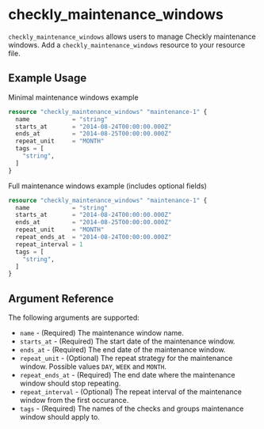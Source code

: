 # checkly_maintenance_windows
`checkly_maintenance_windows` allows users to manage Checkly maintenance windows. Add a `checkly_maintenance_windows` resource to your resource file.

## Example Usage

Minimal maintenance windows example

```terraform
resource "checkly_maintenance_windows" "maintenance-1" {
  name            = "string"
  starts_at       = "2014-08-24T00:00:00.000Z"
  ends_at         = "2014-08-25T00:00:00.000Z"
  repeat_unit     = "MONTH"
  tags = [
    "string",
  ]
}
```

Full maintenance windows example (includes optional fields)

```terraform
resource "checkly_maintenance_windows" "maintenance-1" {
  name            = "string"
  starts_at       = "2014-08-24T00:00:00.000Z"
  ends_at         = "2014-08-25T00:00:00.000Z"
  repeat_unit     = "MONTH"
  repeat_ends_at  = "2014-08-24T00:00:00.000Z"
  repeat_interval = 1
  tags = [
    "string",
  ]
}
```

## Argument Reference
The following arguments are supported:
* `name` - (Required) The maintenance window name.
* `starts_at` - (Required) The start date of the maintenance window.
* `ends_at` - (Required) The end date of the maintenance window.
* `repeat_unit` - (Optional) The repeat strategy for the maintenance window. Possible values `DAY`, `WEEK` and `MONTH`.
* `repeat_ends_at` - (Required) The end date where the maintenance window should stop repeating.
* `repeat_interval` - (Optional) The repeat interval of the maintenance window from the first occurance.
* `tags` - (Required) The names of the checks and groups maintenance window should apply to.
